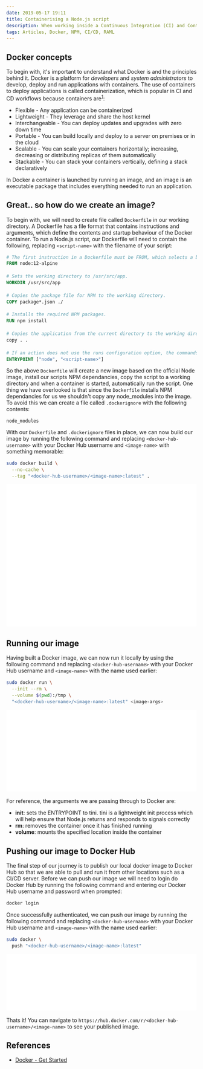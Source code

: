 ```yaml
---
date: 2019-05-17 19:11
title: Containerising a Node.js script
description: When working inside a Continuous Integration (CI) and Continuous Delivery (CD) environment, portability of code is often a core concern that needs to be addressed. Developers write code locally and need some level of assurance that it will run consistently regardless of where it is deployed. This is an area where Docker shines. The goal of this post is to run a script, written with Node.js, inside a docker container. It assumes that you have an existing script which requires access to files on the local file system as well as an account on Docker Hub.
tags: Articles, Docker, NPM, CI/CD, RAML
---
```


## Docker concepts
To begin with, it's important to understand what Docker is and the principles behind it. Docker is a platform for *developers* and *system administrators* to develop, deploy and run applications with containers. The use of containers to deploy applications is called containerization, which is popular in CI and CD workflows because containers are<sup>[1]</sup>:

* Flexible - Any application can be containerized
* Lightweight - They leverage and share the host kernel
* Interchangeable - You can deploy updates and upgrades with zero down time
* Portable - You can build locally and deploy to a server on premises or in the cloud
* Scalable - You can scale your containers horizontally; increasing, decreasing or distributing replicas of them automatically
* Stackable - You can stack your containers vertically, defining  a stack declaratively


In Docker a container is launched by running an image, and an image is an executable package that includes everything needed to run an application.

## Great.. so how do we create an image?
To begin with, we will need to create file called `Dockerfile` in our working directory. A Dockerfile has a file format that contains instructions and arguments, which define the contents and startup behaviour of the Docker container. To run a Node.js script, our Dockerfile will need to contain the following, replacing `<script-name>` with the filename of your script:
```dockerfile
# The first instruction in a Dockerfile must be FROM, which selects a base image. Since it's recommended to use official Docker images, we will use the official image for node. We will chose a specific image rather than defaulting to latest as future node versions may break our application.
FROM node:12-alpine

# Sets the working directory to /usr/src/app.
WORKDIR /usr/src/app

# Copies the package file for NPM to the working directory.
COPY package*.json ./

# Installs the required NPM packages.
RUN npm install

# Copies the application from the current directory to the working directory of the image.
copy . .

# If an action does not use the runs configuration option, the commands in ENTRYPOINT will execute. The Docker ENTRYPOINT instruction has a shell form and exec form. We will use the exec form of the ENTRYPOINT instruction to call our node script. This will allow us to pass arguments to the script when we run the container.
ENTRYPOINT ["node", "<script-name>"]
```

So the above `Dockerfile` will create a new image based on the official Node image, install our scripts NPM dependancies, copy the script to a working directory and when a container is started, automatically run the script. One thing we have overlooked is that since the `Dockerfile` installs NPM dependancies for us we shouldn't copy any node_modules into the image. To avoid this we can create a file called `.dockerignore` with the following contents:
```plaintext
node_modules
```

With our `Dockerfile` and `.dockerignore` files in place, we can now build our image by running the following command and replacing `<docker-hub-username>` with your Docker Hub username and `<image-name>` with something memorable:
```bash
sudo docker build \
  --no-cache \
  --tag "<docker-hub-username>/<image-name>:latest" .
```

![Docker build screenshot](/images/posts/npm-script-docker-build.svg)

## Running our image
Having built a Docker image, we can now run it locally by using the following command and replacing `<docker-hub-username>` with your Docker Hub username and `<image-name>` with the name used earlier:
```bash
sudo docker run \
  --init --rm \
  --volume $(pwd):/tmp \
  "<docker-hub-username>/<image-name>:latest" <image-args>
```

![Docker run screenshot](/images/posts/npm-script-docker-run.svg)

For reference, the arguments we are passing through to Docker are:

- **init**: sets the ENTRYPOINT to tini. tini is a lightweight init process which will help ensure that Node.js returns and responds to signals correctly
- **rm**: removes the container once it has finished running
- **volume**: mounts the specified location inside the container

## Pushing our image to Docker Hub
The final step of our journey is to publish our local docker image to Docker Hub so that we are able to pull and run it from other locations such as a CI/CD server. Before we can push our image we will need to login do Docker Hub by running the following command and entering our Docker Hub username and password when prompted:
```bash
docker login
```
Once successfully authenticated, we can push our image by running the following command and replacing `<docker-hub-username>` with your Docker Hub username and `<image-name>` with the name used earlier:
```bash
sudo docker \
  push "<docker-hub-username>/<image-name>:latest"
```

![Docker push screenshot](/images/posts/npm-script-docker-push.svg)

Thats it! You can navigate to `https://hub.docker.com/r/<docker-hub-username>/<image-name>` to see your published image.

## References
- [Docker - Get Started][1]

[1]: https://docs.docker.com/get-started/        "Docker"